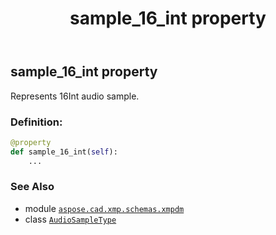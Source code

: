 ﻿---
title: sample_16_int property
second_title: Aspose.CAD for Python via .NET API References
description: 
type: docs
weight: 50
url: /python-net/aspose.cad.xmp.schemas.xmpdm/audiosampletype/sample_16_int/
is_root: false
---

## sample_16_int property


Represents 16Int audio sample.
### Definition:
```python
@property
def sample_16_int(self):
    ...
```

### See Also
* module [`aspose.cad.xmp.schemas.xmpdm`](../../)
* class [`AudioSampleType`](/cad/python-net/aspose.cad.xmp.schemas.xmpdm/audiosampletype)

